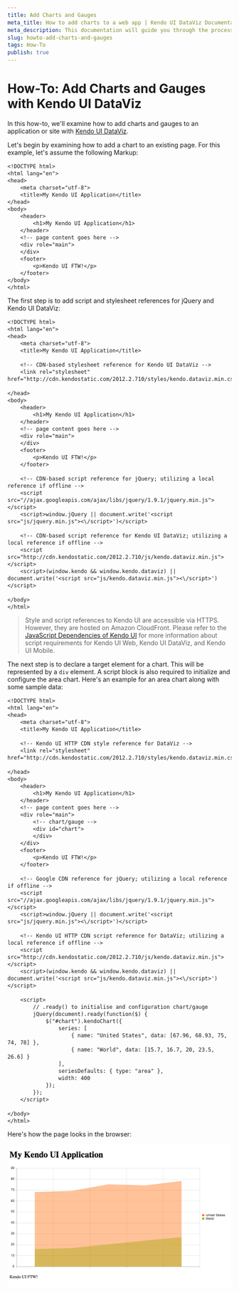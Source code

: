 ```yaml
---
title: Add Charts and Gauges
meta_title: How to add charts to a web app | Kendo UI DataViz Documentation
meta_description: This documentation will guide you through the process of adding charts and implementing Kendo UI DataViz gauges to your web application.
slug: howto-add-charts-and-gauges
tags: How-To
publish: true
---
```


# How-To: Add Charts and Gauges with Kendo UI DataViz

In this how-to, we'll examine how to add charts and gauges to an application or site with [Kendo UI DataViz](http://www.kendoui.com/dataviz.aspx).

Let's begin by examining how to add a chart to an existing page. For this example, let's assume the following Markup:

	<!DOCTYPE html>
	<html lang="en">
	<head>
		<meta charset="utf-8">
		<title>My Kendo UI Application</title>
	</head>
	<body>
		<header>
			<h1>My Kendo UI Application</h1>
		</header>
		<!-- page content goes here -->
		<div role="main">
		</div>
		<footer>
			<p>Kendo UI FTW!</p>
		</footer>
	</body>
	</html>

The first step is to add script and stylesheet references for jQuery and Kendo UI DataViz:

	<!DOCTYPE html>
	<html lang="en">
	<head>
		<meta charset="utf-8">
		<title>My Kendo UI Application</title>

		<!-- CDN-based stylesheet reference for Kendo UI DataViz -->
		<link rel="stylesheet" href="http://cdn.kendostatic.com/2012.2.710/styles/kendo.dataviz.min.css">

	</head>
	<body>
		<header>
			<h1>My Kendo UI Application</h1>
		</header>
		<!-- page content goes here -->
		<div role="main">
		</div>
		<footer>
			<p>Kendo UI FTW!</p>
		</footer>

		<!-- CDN-based script reference for jQuery; utilizing a local reference if offline -->
		<script src="//ajax.googleapis.com/ajax/libs/jquery/1.9.1/jquery.min.js"></script>
		<script>window.jQuery || document.write('<script src="js/jquery.min.js"><\/script>')</script>

		<!-- CDN-based script reference for Kendo UI DataViz; utilizing a local reference if offline -->
		<script src="http://cdn.kendostatic.com/2012.2.710/js/kendo.dataviz.min.js"></script>
		<script>(window.kendo && window.kendo.dataviz) || document.write('<script src="js/kendo.dataviz.min.js"><\/script>')</script>

	</body>
	</html>

> Style and script references to Kendo UI are accessible via HTTPS. However, they are hosted on Amazon CloudFront. Please refer to the [JavaScript Dependencies of Kendo UI](http://docs.kendoui.com/getting-started/javascript-dependencies) for more information about script requirements for Kendo UI Web, Kendo UI DataViz, and Kendo UI Mobile.

The next step is to declare a target element for a chart. This will be represented by a `div` element. A script block is also required to initialize and configure the area chart. Here's an example for an area chart along with some sample data:

	<!DOCTYPE html>
	<html lang="en">
	<head>
		<meta charset="utf-8">
		<title>My Kendo UI Application</title>

		<!-- Kendo UI HTTP CDN style reference for DataViz -->
		<link rel="stylesheet" href="http://cdn.kendostatic.com/2012.2.710/styles/kendo.dataviz.min.css">

	</head>
	<body>
		<header>
			<h1>My Kendo UI Application</h1>
		</header>
		<!-- page content goes here -->
		<div role="main">
			<!-- chart/gauge -->
			<div id="chart">
			</div>
		</div>
		<footer>
			<p>Kendo UI FTW!</p>
		</footer>

		<!-- Google CDN reference for jQuery; utilizing a local reference if offline -->
		<script src="//ajax.googleapis.com/ajax/libs/jquery/1.9.1/jquery.min.js"></script>
		<script>window.jQuery || document.write('<script src="js/jquery.min.js"><\/script>')</script>

		<!-- Kendo UI HTTP CDN script reference for DataViz; utilizing a local reference if offline -->
		<script src="http://cdn.kendostatic.com/2012.2.710/js/kendo.dataviz.min.js"></script>
		<script>(window.kendo && window.kendo.dataviz) || document.write('<script src="js/kendo.dataviz.min.js"><\/script>')</script>

		<script>
			// .ready() to initialise and configuration chart/gauge
			jQuery(document).ready(function($) {
				$("#chart").kendoChart({
					series: [
						{ name: "United States", data: [67.96, 68.93, 75, 74, 78] },
						{ name: "World", data: [15.7, 16.7, 20, 23.5, 26.6] }
					],
					seriesDefaults: { type: "area" },
					width: 400
				});
			});
		</script>

	</body>
	</html>

Here's how the page looks in the browser:

![Area Chart](images/area-chart-example.png)